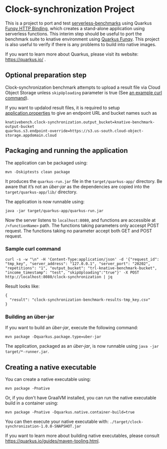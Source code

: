 # Clock-synchronization Project

This is a project to port and test [serverless-benchmarks](https://github.com/spcl/serverless-benchmarks) using Quarkus
[Funqy HTTP Binding](https://quarkus.io/guides/funqy-http), which creates a stand-alone application using serverless functions.
This interim step should be useful to port the benchmark suite to knative environment using [Quarkus Funqy](https://quarkus.io/guides/funqy).
This project is also useful to verify if there is any problems to build into native images.

If you want to learn more about Quarkus, please visit its website: https://quarkus.io/ .

## Optional preparation step

Clock-synchronization benchmark attempts to upload a result file via Cloud Object Storage unless `skipUploading` parameter is true (See [an example curl command](#sample-curl-command)). 

If you want to updalod result files, it is required to setup [application.properties](src/main/resources/application.properties) to give an endpoint URL and bucket names such as
```
knativebench.clock-synchronization.output_bucket=knative-benchmark-output-bucket
quarkus.s3.endpoint-override=https://s3.us-south.cloud-object-storage.appdomain.cloud
```

## Packaging and running the application

The application can be packaged using:
```shell script
mvn -Dskiptests clean package
```
It produces the `quarkus-run.jar` file in the `target/quarkus-app/` directory.
Be aware that it’s not an _über-jar_ as the dependencies are copied into the `target/quarkus-app/lib/` directory.

The application is now runnable using:
```shell script
java -jar target/quarkus-app/quarkus-run.jar
```

Now the server listens to `localhost:8080`, and functions are accessible at `/<functionName>` path. 
The functions taking parameters only accespt POST request. The functions taking no parameter accept both GET and POST request.

### Sample curl command
```
curl -s -w "\n" -H 'Content-Type:application/json' -d '{"request_id": "tmp_key", "server_address": "127.0.0.1", "server_port": "20202", "repetitions": "1", "output_bucket": "trl-knative-benchmark-bucket", "income_timestamp": "test", "skipUploading":"true"}' -X POST http://localhost:8080/clock-synchronization | jq
```
Result looks like:
```
{
  "result": "clock-synchronization-benchmark-results-tmp_key.csv"
}
```

### Building an über-jar
If you want to build an _über-jar_, execute the following command:
```shell script
mvn package -Dquarkus.package.type=uber-jar
```

The application, packaged as an _über-jar_, is now runnable using `java -jar target/*-runner.jar`.

## Creating a native executable

You can create a native executable using: 
```shell script
mvn package -Pnative
```

Or, if you don't have GraalVM installed, you can run the native executable build in a container using: 
```shell script
mvn package -Pnative -Dquarkus.native.container-build=true
```

You can then execute your native executable with: `./target/clock-synchronization-1.0.0-SNAPSHOT.jar`

If you want to learn more about building native executables, please consult https://quarkus.io/guides/maven-tooling.html.


